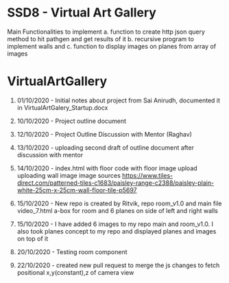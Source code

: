 # SSD8 - Virtual Art Gallery

Main Functionalities to implement
a. function to create http json query method to hit pathgen and get results of it
b. recursive program to implement walls and 
c. function to display images on planes from array of images



# VirtualArtGallery

1. 01/10/2020 - Initial notes about project from Sai Anirudh, documented it in VirtualArtGalery_Startup.docx
2. 10/10/2020 - Project outline document 
3. 12/10/2020 - Project Outline Discussion with Mentor (Raghav)
4. 13/10/2020 - uploading second draft of outline document after discussion with mentor
5. 14/10/2020 - index.html with floor code with floor image upload
                        uploading wall image
                        image sources 
                        https://www.tiles-direct.com/patterned-tiles-c1683/paisley-range-c2388/paisley-plain-white-25cm-x-25cm-wall-floor-tile-p5697

6. 15/10/2020 - New repo is created by Ritvik, repo room_v1.0 and main file video_7.html
                a-box for room and 6 planes on side of left and right walls

7. 15/10/2020 - I have added 6 images to my repo main and room_v1.0.
                I also took planes concept to my repo and displayed planes and images on top of it
8. 20/10/2020 - Testing room component
9. 22/10/2020 - created new pull request to merge the js changes to fetch positional x,y(constant),z of camera view
                
     
